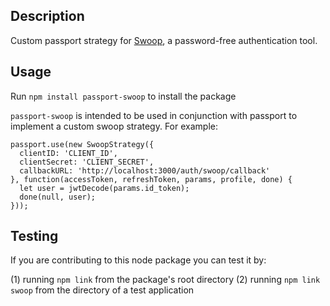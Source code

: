 ## Description
Custom passport strategy for [Swoop](http://swoopnow.com), a password-free authentication tool. 

## Usage
Run `npm install passport-swoop` to install the package

`passport-swoop` is intended to be used in conjunction with passport to implement a custom swoop strategy. For example:

```
passport.use(new SwoopStrategy({
  clientID: 'CLIENT_ID',
  clientSecret: 'CLIENT_SECRET',
  callbackURL: 'http://localhost:3000/auth/swoop/callback'
}, function(accessToken, refreshToken, params, profile, done) {
  let user = jwtDecode(params.id_token);
  done(null, user);   
}));
```

## Testing
If you are contributing to this node package you can test it by:

(1) running `npm link` from the package's root directory
(2) running `npm link swoop` from the directory of a test application

